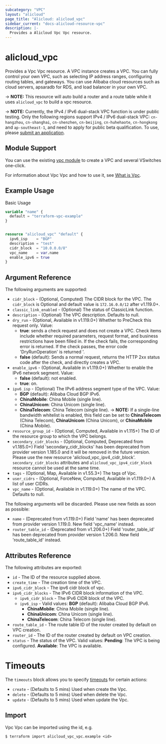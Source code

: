 ```yaml
---
subcategory: "VPC"
layout: "alicloud"
page_title: "Alicloud: alicloud_vpc"
sidebar_current: "docs-alicloud-resource-vpc"
description: |-
  Provides a Alicloud Vpc Vpc resource.
---
```


# alicloud_vpc

Provides a Vpc Vpc resource. A VPC instance creates a VPC. You can fully control your own VPC, such as selecting IP address ranges, configuring routing tables, and gateways. You can use Alibaba cloud resources such as cloud servers, apsaradb for RDS, and load balancer in your own VPC. 

-> **NOTE:** This resource will auto build a router and a route table while it uses `alicloud_vpc` to build a vpc resource. 

-> **NOTE:** Currently, the IPv4 / IPv6 dual-stack VPC function is under public testing. Only the following regions support IPv4 / IPv6 dual-stack VPC: `cn-hangzhou`, `cn-shanghai`, `cn-shenzhen`, `cn-beijing`, `cn-huhehaote`, `cn-hongkong` and `ap-southeast-1`, and need to apply for public beta qualification. To use, please [submit an application](https://www.alibabacloud.com/help/zh/vpc/getting-started/create-a-vpc-with-an-ipv6-cidr-block).

## Module Support

You can use the existing [vpc module](https://registry.terraform.io/modules/alibaba/vpc/alicloud) 
to create a VPC and several VSwitches one-click.

For information about Vpc Vpc and how to use it, see [What is Vpc](https://www.alibabacloud.com/help/en/virtual-private-cloud/latest/what-is-a-vpc).

## Example Usage

Basic Usage

```terraform
variable "name" {
  default = "terraform-vpc-example"
}


resource "alicloud_vpc" "default" {
  ipv6_isp    = "BGP"
  description = "test"
  cidr_block  = "10.0.0.0/8"
  vpc_name    = var.name
  enable_ipv6 = true
}
```


## Argument Reference

The following arguments are supported:
* `cidr_block` - (Optional, Computed) The CIDR block for the VPC. The `cidr_block` is Optional and default value is `172.16.0.0/12` after v1.119.0+.
* `classic_link_enabled` - (Optional) The status of ClassicLink function.
* `description` - (Optional) The VPC description. Defaults to null.
* `dry_run` - (Optional, Available in v1.119.0+) Whether to PreCheck this request only. Value:
  - **true**: sends a check request and does not create a VPC. Check items include whether required parameters, request format, and business restrictions have been filled in. If the check fails, the corresponding error is returned. If the check passes, the error code 'DryRunOperation' is returned '.
  - **false** (default): Sends a normal request, returns the HTTP 2xx status code after the check, and directly creates a VPC.
* `enable_ipv6` - (Optional, Available in v1.119.0+) Whether to enable the IPv6 network segment. Value:
  - **false** (default): not enabled.
  - **true**: on.
* `ipv6_isp` - (Optional) The IPv6 address segment type of the VPC. Value:
  - **BGP** (default): Alibaba Cloud BGP IPv6.
  - **ChinaMobile**: China Mobile (single line).
  - **ChinaUnicom**: China Unicom (single line).
  - **ChinaTelecom**: China Telecom (single line).
-> **NOTE:**  If a single-line bandwidth whitelist is enabled, this field can be set to **ChinaTelecom** (China Telecom), **ChinaUnicom** (China Unicom), or **ChinaMobile** (China Mobile).
* `resource_group_id` - (Optional, Computed, Available in v1.115+) The ID of the resource group to which the VPC belongs.
* `secondary_cidr_blocks` - (Optional, Computed, Deprecated from v1.185.0+) Field 'secondary_cidr_blocks' has been deprecated from provider version 1.185.0 and it will be removed in the future version. Please use the new resource 'alicloud_vpc_ipv4_cidr_block'. `secondary_cidr_blocks` attributes and `alicloud_vpc_ipv4_cidr_block` resource cannot be used at the same time.
* `tags` - (Optional, Map, Available in v1.55.3+) The tags of Vpc.
* `user_cidrs` - (Optional, ForceNew, Computed, Available in v1.119.0+) A list of user CIDRs.
* `vpc_name` - (Optional, Available in v1.119.0+) The name of the VPC. Defaults to null.

The following arguments will be discarded. Please use new fields as soon as possible:
* `name` - (Deprecated from v1.119.0+) Field 'name' has been deprecated from provider version 1.119.0. New field 'vpc_name' instead.
* `router_table_id` - (Deprecated from v1.206.0+) Field 'router_table_id' has been deprecated from provider version 1.206.0. New field 'route_table_id' instead.


## Attributes Reference

The following attributes are exported:
* `id` - The ID of the resource supplied above.
* `create_time` - The creation time of the VPC.
* `ipv6_cidr_block` - The ipv6 cidr block of vpc.
* `ipv6_cidr_blocks` - The IPv6 CIDR block information of the VPC.
  * `ipv6_cidr_block` - The IPv6 CIDR block of the VPC.
  * `ipv6_isp` - Valid values: **BGP** (default): Alibaba Cloud BGP IPv6.
    - **ChinaMobile**: China Mobile (single line).
    - **ChinaUnicom**: China Unicom (single line).
    - **ChinaTelecom**: China Telecom (single line).
* `route_table_id` - The route table ID of the router created by default on VPC creation.
* `router_id` - The ID of the router created by default on VPC creation.
* `status` - The status of the VPC. Valid values:  **Pending**: The VPC is being configured. **Available**: The VPC is available.

# Timeouts

The `timeouts` block allows you to specify [timeouts](https://www.terraform.io/docs/configuration-0-11/resources.html#timeouts) for certain actions:
* `create` - (Defaults to 5 mins) Used when create the Vpc.
* `delete` - (Defaults to 5 mins) Used when delete the Vpc.
* `update` - (Defaults to 5 mins) Used when update the Vpc.

## Import

Vpc Vpc can be imported using the id, e.g.

```shell
$ terraform import alicloud_vpc_vpc.example <id>
```